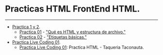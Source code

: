 # Practicas HTML FrontEnd HTML.
***

* [Practica 1 y 2](https://github.com/albertz03/Practicas-HTML-LaunchX/tree/master/practica_1-2).
   - [Practica 01](https://github.com/albertz03/Practicas-HTML-LaunchX/tree/master/practica1-2) - ["Qué es HTML y estructura de archivo."](https://github.com/albertz03/FrontEnd-Mision/blob/main/02%20-%20HTML/temario/1.-queEsHMTL.md)
   - [Practica 02](https://github.com/albertz03/Practicas-HTML-LaunchX/tree/master/practica1-2) - ["Etiquetas básicas."](https://github.com/albertz03/FrontEnd-Mision/blob/main/02%20-%20HTML/temario/2.-etiquetasBasicas.md)
* [Practica Live Coding 01](https://github.com/albertz03/Practicas-HTML-LaunchX/tree/master/live_coding).
  * [Practica Live Coding 01](https://github.com/albertz03/Practicas-HTML-LaunchX/tree/master/live_coding): Practica HTML - Taqueria Taconauta.
